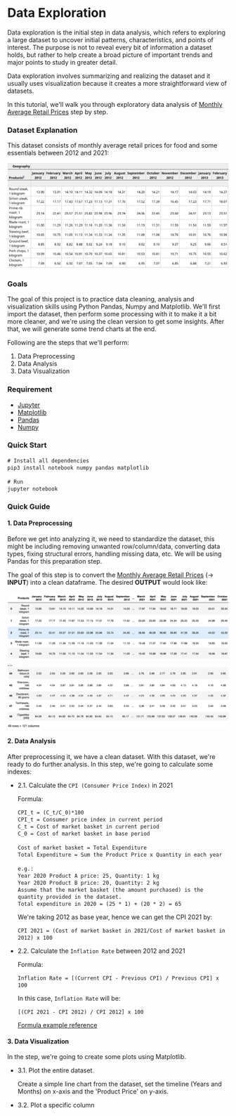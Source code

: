 # Data Exploration
Data exploration is the initial step in data analysis, which refers to exploring a large dataset to uncover initial patterns, characteristics, and points of interest. The purpose is not to reveal every bit of information a dataset holds, but rather to help create a broad picture of important trends and major points to study in greater detail.

Data exploration involves summarizing and realizing the dataset and it usually uses visualization because it creates a more straightforward view of datasets. 

In this tutorial, we'll walk you through exploratory data analysis of [Monthly Average Retail Prices](https://www150.statcan.gc.ca/t1/tbl1/en/tv.action?pid=1810000201&cubeTimeFrame.startMonth=01&cubeTimeFrame.startYear=2012&cubeTimeFrame.endMonth=12&cubeTimeFrame.endYear=2021&referencePeriods=20120101%2C20211201) step by step.

### **Dataset Explanation**
This dataset consists of monthly average retail prices for food and some essentials between 2012 and 2021:

![](src/images/dataset.png)
### **Goals**
The goal of this project is to practice data cleaning, analysis and visualization skills using Python Pandas, Numpy and Matplotlib.
We'll first import the dataset, then perform some processing with it to make it a bit more cleaner, and we're using the clean version to get some insights. After that, we will generate some trend charts at the end.

Following are the steps that we'll perform:

1. Data Preprocessing
2. Data Analysis
3. Data Visualization

### Requirement
- [Jupyter](https://jupyter.org/)
- [Matplotlib](https://matplotlib.org/)
- [Pandas](https://pandas.pydata.org/docs/)
- [Numpy](https://numpy.org/)

### Quick Start
```
# Install all dependencies
pip3 install notebook numpy pandas matplotlib

# Run 
jupyter notebook
```

### Quick Guide
#### **1. Data Preprocessing**
Before we get into analyzing it, we need to standardize the dataset, this might be including removing unwanted row/column/data, converting data types, fixing structural errors, handling missing data, etc. We will be using Pandas for this preparation step.

The goal of this step is to convert the [Monthly Average Retail Prices](https://www150.statcan.gc.ca/t1/tbl1/en/tv.action?pid=1810000201&cubeTimeFrame.startMonth=01&cubeTimeFrame.startYear=2012&cubeTimeFrame.endMonth=12&cubeTimeFrame.endYear=2021&referencePeriods=20120101%2C20211201) (→ **INPUT**) into a clean dataframe. The desired **OUTPUT** would look like:

![](src/images/data_preprocessing_output_example.png)
...
![](src/images/data_preprocessing_output_example2.png)

#### **2. Data Analysis**
After preprocessing it, we have a clean dataset. With this dataset, we're ready to do further analysis. In this step, we're going to calculate some indexes:
    
- 2.1. Calculate the `CPI (Consumer Price Index)` in 2021

    Formula:
    ```
    CPI_t = (C_t/C_0)*100
    CPI_t = Consumer price index in current period
    C_t = Cost of market basket in current period
    C_0 = Cost of market basket in base period
    
    Cost of market basket = Total Expenditure
    Total Expenditure = Sum the Product Price x Quantity in each year
    
    e.g.:
    Year 2020 Product A price: 25, Quantity: 1 kg
    Year 2020 Product B price: 20, Quantity: 2 kg
    Assume that the market basket (the amount purchased) is the quantity provided in the dataset.
    Total expenditure in 2020 = (25 * 1) + (20 * 2) = 65
    ```
    We're taking 2012 as base year, hence we can get the CPI 2021 by:
    ```
    CPI 2021 = (Cost of market basket in 2021/Cost of market basket in 2012) x 100
    ```

- 2.2. Calculate the `Inflation Rate` between 2012 and 2021

    Formula:
    ```
    Inflation Rate = [(Current CPI - Previous CPI) / Previous CPI] x 100
    ```
    In this case, `Inflation Rate` will be: 
    ```
    [(CPI 2021 - CPI 2012) / CPI 2012] x 100
    ```
    [Formula example reference](https://www.uvm.edu/~awoolf/classes/spring2005/ec11/calculating_inflation.html)


#### **3. Data Visualization**
In the step, we're going to create some plots using Matplotlib.

- 3.1. Plot the entire dataset. 

    Create a simple line chart from the dataset, set the timeline (Years and Months) on x-axis and the 'Product Price' on y-axis.

- 3.2. Plot a specific column